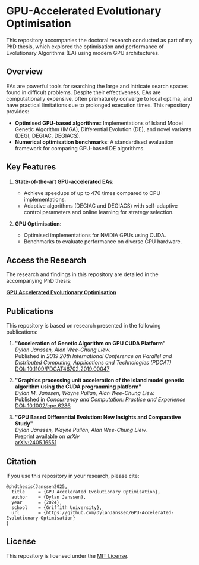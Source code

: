 # GPU-Accelerated Evolutionary Optimisation

This repository accompanies the doctoral research conducted as part of my PhD thesis, which explored the optimisation and performance of Evolutionary Algorithms (EA) using modern GPU architectures.

## Overview

EAs are powerful tools for searching the large and intricate search spaces found in difficult problems. Despite their effectiveness, EAs are computationally expensive, often prematurely converge to local optima, and have practical limitations due to prolonged execution times. This repository provides:

- **Optimised GPU-based algorithms**: Implementations of Island Model Genetic Algorithm (IMGA), Differential Evolution (DE), and novel variants (DEGI, DEGIAC, DEGIACS).
- **Numerical optimisation benchmarks**: A standardised evaluation framework for comparing GPU-based DE algorithms.

## Key Features

1. **State-of-the-art GPU-accelerated EAs**:
   - Achieve speedups of up to 470 times compared to CPU implementations.
   - Adaptive algorithms (DEGIAC and DEGIACS) with self-adaptive control parameters and online learning for strategy selection.

2. **GPU Optimisation**:
   - Optimised implementations for NVIDIA GPUs using CUDA.
   - Benchmarks to evaluate performance on diverse GPU hardware.

## Access the Research

The research and findings in this repository are detailed in the accompanying PhD thesis:

**[GPU Accelerated Evolutionary Optimisation](https://hdl.handle.net/10072/433692)**

## Publications

This repository is based on research presented in the following publications:

1. **"Acceleration of Genetic Algorithm on GPU CUDA Platform"**  
   *Dylan Janssen, Alan Wee-Chung Liew.*  
   Published in *2019 20th International Conference on Parallel and Distributed Computing, Applications and Technologies (PDCAT)*  
   [DOI: 10.1109/PDCAT46702.2019.00047](https://ieeexplore.ieee.org/document/9028996)
   
2. **"Graphics processing unit acceleration of the island model genetic algorithm using the CUDA programming platform"**  
   *Dylan M. Janssen, Wayne Pullan, Alan Wee-Chung Liew.*  
   Published in *Concurrency and Computation: Practice and Experience*  
   [DOI: 10.1002/cpe.6286](https://onlinelibrary.wiley.com/doi/abs/10.1002/cpe.6286)

3. **"GPU Based Differential Evolution: New Insights and Comparative Study"**  
   *Dylan Janssen, Wayne Pullan, Alan Wee-Chung Liew.*  
   Preprint available on *arXiv*  
   [arXiv:2405.16551](https://arxiv.org/abs/2405.16551v1)


## Citation

If you use this repository in your research, please cite:

```
@phdthesis{Janssen2025,
  title     = {GPU Accelerated Evolutionary Optimisation},
  author    = {Dylan Janssen},
  year      = {2024},
  school    = {Griffith University},
  url       = {https://github.com/DylanJanssen/GPU-Accelerated-Evolutionary-Optimisation}
}
```

## License

This repository is licensed under the [MIT License](LICENSE).


